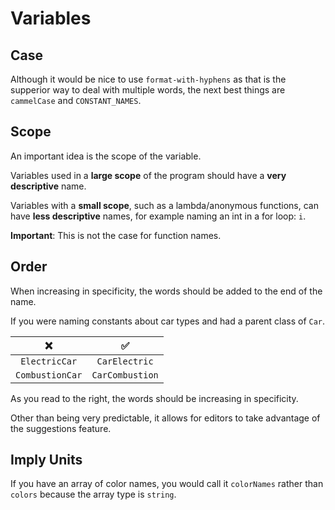 # Variables

## Case

Although it would be nice to use `format-with-hyphens` as that is the supperior way to deal with multiple words, the next best things are `cammelCase` and `CONSTANT_NAMES`.

## Scope

An important idea is the scope of the variable.

Variables used in a **large scope** of the program should have a **very descriptive** name.

Variables with a **small scope**, such as a lambda/anonymous functions, can have **less descriptive** names, for example naming an int in a for loop: `i`.

**Important**: This is not the case for function names.

## Order

When increasing in specificity, the words should be added to the end of the name.

If you were naming constants about car types and had a parent class of `Car`.

|       ❌        |       ✅        |
| :-------------: | :-------------: |
|  `ElectricCar`  |  `CarElectric`  |
| `CombustionCar` | `CarCombustion` |

As you read to the right, the words should be increasing in specificity.

Other than being very predictable, it allows for editors to take advantage of the suggestions feature.

## Imply Units

If you have an array of color names, you would call it `colorNames` rather than `colors` because the array type is `string`.
